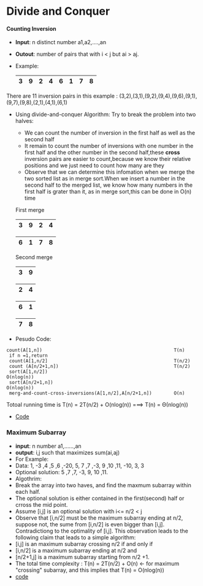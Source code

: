 # Divide and Conquer

#### Counting Inversion
  * **Input**: n distinct number a1,a2,....,an
  * **Outout**: number of pairs that with i < j but ai > aj.
  * Example:

    | 3 | 9 | 2 | 4 | 6 | 1 | 7 | 8 |
    |---|---|---|---|---|---|---|---|

  There are 11 inversion pairs in this example : (3,2),(3,1),(9,2),(9,4),(9,6),(9,1),(9,7),(9,8),(2,1),(4,1),(6,1)
  * Using divide-and-conquer Algorithm:
    Try to break the problem into two halves:
    * We can count the number of inversion in the first  half as well as the second half
    * It remain to count the number of inversions with one number in the first half and the other number in the second half,these **cross** inversion pairs are easier to count,because we know their relative positions and we just need to count how many are they
    * Observe that we can determine this infomation when we merge the two sorted list as in merge sort.When we insert a number in the second half to the merged list, we know how many numbers in the first half is grater than it, as in merge sort,this can be done in O(n) time
      
    First merge

    | 3 | 9 | 2 | 4 |
    |---|---|---|---|

    | 6 | 1 | 7 | 8 |
    |---|---|---|---|

    Second merge

    | 3 | 9 |
    |---|---|

    | 2 | 4 |
    |---|---|

    | 6 | 1 |
    |---|---|

    | 7 | 8 |
    |---|---|

  * Pesudo Code:
   ```
   count(A[1,n])                                                T(n)
    if n =1,return
    count(A[1,n/2]                                              T(n/2)
    count (A[n/2+1,n])                                          T(n/2)
    sort(A[1,n/2])                                              O(nlog(n))
    sort(A[n/2+1,n])                                            O(nlog(n))
    merg-and-count-cross-inversions(A[1,n/2],A[n/2+1,n])        O(n)
  ```
  Totoal running time is T(n) = 2T(n/2) + O(nlog(n))  ===> T(n) = Θ(nlog(n))
  
  * [Code](https://github.com/DevinQi/Algorithms/blob/master/Divide_and_Conquer/Counting_inversion_pair)

### Maximum Subarray
* **input**: n number a1,......,an
* **output**: i,j such that maximizes sum(ai,aj)
* For Example:
 * Data: 1, -3 ,4 ,5 ,6 ,-20, 5, 7 ,7 ,-3, 9 ,10 ,11, -10, 3, 3
 * Optional solution: 5 ,7 ,7, -3, 9, 10 ,11.
* Algothrim:
 * Break the array into two haves, and find the maxmum subarray within each half.
 * The optional solution is either contained in the first(second) half or crross the mid point.
 * Assume [i,j] is an optional solution with i<= n/2 < j
 * Observe that [i,n/2] must be the maximum subarray ending at n/2, suppose not, the sume from [i,n/2] is even bigger than [i,j]. Contradictiong to the optimality of [i,j]. This observation leads to the following claim that leads to a simple algorithm:
  * [i,j] is an maximum subarray crossing n/2 if and only if
  * [i,n/2] is a maximum subarray ending at n/2 and
  * [n/2+1,j] is a maximum subarray starting from n/2 +1.
 * The total time complexity :
  T(n) = 2T(n/2) + O(n)   <- for maximum "crossing" subarray, and this implies that T(n) = O(nlog(n))
 * [code]()















